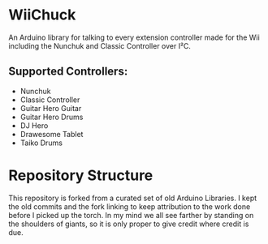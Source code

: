 # WiiChuck
An Arduino library for talking to every extension controller made for the Wii including the Nunchuk and Classic Controller over I²C.

## Supported Controllers:

* Nunchuk
* Classic Controller
* Guitar Hero Guitar
* Guitar Hero Drums
* DJ Hero
* Drawesome Tablet
* Taiko Drums

# Repository Structure 
This repository is forked from a curated set of old Arduino Libraries. I kept the old commits and the fork linking to keep attribution to the work done before I picked up the torch. In my mind we all see farther by standing on the shoulders of giants, so it is only proper to give credit where credit is due.
